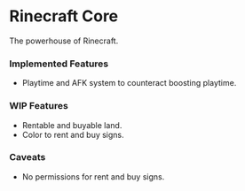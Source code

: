 # Rinecraft Core
The powerhouse of Rinecraft.

### Implemented Features
* Playtime and AFK system to counteract boosting playtime.

### WIP Features
* Rentable and buyable land.
* Color to rent and buy signs.

### Caveats
* No permissions for rent and buy signs.